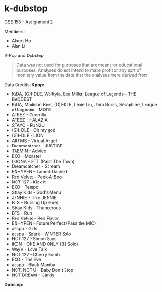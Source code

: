 # k-dubstop

CSE 153 - Assignment 2

Members:
- Albert Ho
- Alan Li

K-Pop and Dubstep

> Data was not used for purposes that are meant for educational purposes. Analyses do not intend to make profit or any sort of monitary value from the data that the analyses were derived from.

Data Credits:
__Kpop:__
- K/DA, (G)I-DLE, Wolftyla, Bea Miller, League of Legends - THE BADDEST
- K/DA, Madison Beer, (G)I-DLE, Lexie Liu, Jaira Burns, Seraphine, League of Legends - MORE
- ATEEZ - Guerrilla
- ATEEZ - HALAZIA
- STAYC - RUN2U
- (G)I-DLE - Oh my god
- (G)I-DLE - LION
- ARTMS - Virtual Angel
- Dreamcatcher - JUSTICE
- TAEMIN - Advice
- EXO - Monster
- LOONA - PTT (Paint The Town)
- Dreamcatcher - Scream
- ENHYPEN - Tamed-Dashed
- Red Velvet - Peek-A-Boo
- NCT 127 - Kick It
- EXO - Tempo
- Stray Kids - God's Menu
- JENNIE - I like JENNIE
- BTS - Burning Up (Fire)
- Stray Kids - Thunderous
- BTS - Run
- Red Velvet - Red Flavor
- ENHYPEN - Future Perfect (Pass the MIC)
- aespa - Girls
- aespa - Spark - WINTER Solo
- NCT 127 - Simon Says
- iKON - ONE AND ONLY (B.I Solo)
- WayV - Love Talk
- NCT 127 - Cherry Bomb
- EXO - The Eve
- aespa - Black Mamba
- NCT, NCT U - Baby Don't Stop
- NCT DREAM - Candy

__Dubstep:__